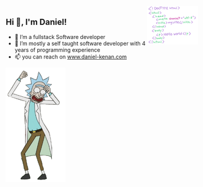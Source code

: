 <img src="code.gif" style="width:auto;height:100px; " align="right" />

## **Hi 👋, I'm Daniel!**

- 👀 I’m a fullstack Software developer
- 🌱 I’m mostly a self taught software developer with 4 years of programming experience
- 📫 you can reach on www.daniel-kenan.com

<!---
Im a highly enthusiatic individual with great problem solving skills
--->

<img src="rick dance.gif" style="width:auto;height:300px" />
